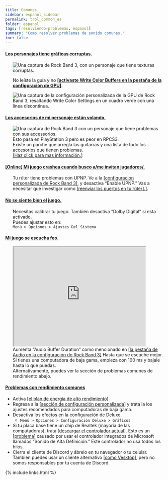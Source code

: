 ```yaml
---
title: Comunes
sidebar: espanol_sidebar
permalink: trbl_common_es
folder: espanol
tags: [resolviendo-problemas, espanol]
summary: "Como resolver problemas de sonido comunes."
toc: false
---
```


<div class="panel-group" id="accordion">
                    <div class="panel panel-default">
                        <div class="panel-heading">
                            <h4 class="panel-title">
                                <a class="noCrossRef accordion-toggle" data-toggle="collapse" data-parent="#accordion" href="#tex-malas">Los personajes tiene gráficas corruptas.</a>
                            </h4>
                        </div>
                        <div id="tex-malas" class="panel-collapse collapse noCrossRef">
                            <div class="panel-body">
<ul><p><img src="https://carlmylo.github.io/docu-rpcs3/images/trbl/common/wcb.png" alt="Una captura de Rock Band 3, con un personaje que tiene texturas corruptas." title="Graphical issues"></p>
<p>No leíste la guía y no <a href="https://carlmylo.github.io/docu-rpcs3/custom_config#custom-configuration" target="_blank"><strong>[activaste Write Color Buffers en la pestaña de la configuración de GPU]</strong></a>.</p>
<p><img src="https://carlmylo.github.io/docu-rpcs3/images/trbl/common/wcbon.png" alt="Una captura de la configuración personalizada de la GPU de Rock Band 3, resaltando Write Color Settings en un cuadro verde con una línea discontinua." title="GPU"></p></ul>
                            </div>
                        </div>
                    </div>
                    <!-- /.panel -->
                    <div class="panel panel-default">
                        <div class="panel-heading">
                            <h4 class="panel-title">
                                <a class="noCrossRef accordion-toggle" data-toggle="collapse" data-parent="#accordion" href="#flying-instruments">Los accesorios de mi personaje están volando.</a>
                            </h4>
                        </div>
                        <div id="flying-instruments" class="panel-collapse collapse">
                            <div class="panel-body">
<ul><p><img src="https://carlmylo.github.io/docu-rpcs3/images/trbl/common/flyinst.png" alt="Una captura de Rock Band 3 con un personaje que tiene problemas con sus accessorios."><br>
Esto pasa en PlayStation 3 pero es peor en RPCS3.<br>
Existe un parche que arregla las guitarras y una lista de todo los accesorios que tienen problemas.<br>
<a href="https://carlmylo.github.io/docu-rpcs3/trbl_teleprob_es" target="_blank">[Haz click para mas información.]</a></p></ul>
                            </div>
                        </div>
                    </div>
                    <!-- /.panel -->
                    <div class="panel panel-default">
                        <div class="panel-heading">
                            <h4 class="panel-title">
                                <a class="noCrossRef accordion-toggle" data-toggle="collapse" data-parent="#accordion" href="#online-crasheos-de-puerto">[Online] Mi juego crashea cuando busco a/me invitan jugadores/.</a>
                            </h4>
                        </div>
                        <div id="online-crasheos-de-puerto" class="panel-collapse collapse">
                            <div class="panel-body">
<ul><p>Tu rúter tiene problemas con UPNP. Ve a la <a href="https://carlmylo.github.io/docu-rpcs3/custom_config_net_es" target="_blank">[configuración personalizada de Rock Band 3]</a>, y desactiva “Enable UPNP.” Vas a necesitar que investigar como <a href="https://es.wikihow.com/configurar-el-reenv%C3%ADo-de-puertos-en-un-router" target="_blank">[reenviar los puertos en tu rúter].]</a>.</p></ul>
                            </div>
                        </div>
                    </div>
                    <!-- /.panel -->
                    <div class="panel panel-default">
                        <div class="panel-heading">
                            <h4 class="panel-title">
                                <a class="noCrossRef accordion-toggle" data-toggle="collapse" data-parent="#accordion" href="#se-siente-raro">No se siente bien el juego.</a>
                            </h4>
                        </div>
                        <div id="se-siente-raro" class="panel-collapse collapse">
                            <div class="panel-body">
<ul><p>Necesitas calibrar tu juego. También desactiva “Dolby Digital” si esta activado.<br>
Puedes ajustar esto en:<br>
<code>Menú &gt; Opciones &gt; Ajustes Del Sistema</code></p></ul>
                            </div>
                        </div>
                    </div>
                    <!-- /.panel -->
                    <div class="panel panel-default">
                        <div class="panel-heading">
                            <h4 class="panel-title">
                                <a class="noCrossRef accordion-toggle" data-toggle="collapse" data-parent="#accordion" href="#sonido-feo">Mi juego se escucha feo.</a>
                            </h4>
                        </div>
                        <div id="sonido-feo" class="panel-collapse collapse">
                            <div class="panel-body">
<ul><p><iframe src="https://www.youtube.com/embed/UoCMEQbNThs" width="420" height="315">&#10;</iframe><br> 
Aumenta “Audio Buffer Duration” como mencionado en <a href="https://carlmylo.github.io/docu-rpcs3/custom_config_aud_es" target="_blank">[la pestaña de Audio en la configuración de Rock Band 3]</a> Hasta que se escuche mejor. Si tienes una computadora de baja gama, empieza con 100 ms y bajale hasta lo que puedas.<br>
Alternativamente, puedes ver la sección de problemas comunes de rendimiento abajo.</p></ul>
                            </div></div></div>
                    <!-- /.panel -->
                    <div class="panel panel-default">
                        <div class="panel-heading">
                            <h4 class="panel-title">
                                <a class="noCrossRef accordion-toggle" data-toggle="collapse" data-parent="#accordion" href="#mal-rendimiento">Problemas con rendimiento comunes</a>
                            </h4>
                        </div>
                        <div id="mal-rendimiento" class="panel-collapse collapse">
                            <div class="panel-body">
<ul>
<li>Activa <a href="https://help.ableton.com/hc/es/articles/115000211304-Utilizar-el-plan-de-energ%C3%ADa-de-alto-rendimiento-Windows" target="_blank">[el plan de energía de alto rendimiento]</a>.</li>
<li>Regresa a la <a href="https://carlmylo.github.io/docu-rpcs3/custom_config_es#configuraci%C3%B3n-personalizada" target="_blank">[sección de configuración personalizada]</a> y trata la los ajustes recomendados para computadoras de baja gama.</li>
<li>Desactiva los efectos en la configuración de Deluxe.
<ul>
<li><code>Menú &gt; Opciones &gt; Configuración Deluxe &gt; Gráficos</code></li>
</ul>
</li>
<li>Si tu placa base tiene un chip de Realtek (mayoría de las computadoras), trata <a href="https://www.realtek.com/Download/List?cate_id=593&menu_id=298" target="_blank">[descargar el controlador actual]</a>. Esto es un <a href="https://github.com/RPCS3/rpcs3/issues/14648" target="_blank">[problema]</a> causado por usar el controlador integrados de Microsoft llamados “Sonido de Alta Definición.” Este controlador no usa todos los hilos.</li>
<li>Cierra el cliente de Discord y ábrelo en tu navegador o tu celular. También puedes usar un cliente alternativo <a href="https://github.com/Vencord/Vesktop" target="_blank">[como Vesktop]</a>, pero no somos responsables por tu cuenta de Discord.</li></ul>
                            </div>
                        </div>
                    </div>
                    <!-- /.panel -->
</div>
<!-- /.panel-group -->

{% include links.html %}